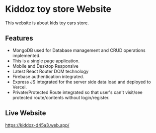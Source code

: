
# Kiddoz toy store Website

This website is about kids toy cars store.

## Features

- MongoDB used for Database management and CRUD operations implemented.
- This is a single page application. 
- Mobile and Desktop Responsive
- Latest React Router DOM technology
- Firebase authentication integrated.
- Express JS integrated for the server side data load and deployed to Vercel.
- Private/Protected Route integrated so that user's can't visit/see protected route/contents without login/register.



## Live Website

https://kiddoz-d45a3.web.app/
